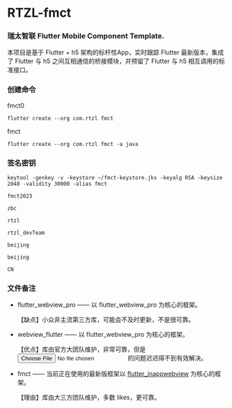# RTZL-fmct 
### 瑞太智联 Flutter Mobile Component Template.

本项目是基于 Flutter + h5 架构的标杆性App，实时跟踪 Flutter 最新版本，集成了 Flutter 与 h5 之间互相通信的桥接模块，并预留了 Flutter 与 h5 相互调用的标准接口。

### 创建命令

fmct0

```
flutter create --org com.rtzl fmct
```

fmct

``` flutter
flutter create --org com.rtzl fmct -a java
```



### 签名密钥

```
keytool -genkey -v -keystore ~/fmct-keystore.jks -keyalg RSA -keysize 2048 -validity 30000 -alias fmct
```

```
fmct2023

zbc

rtzl

rtzl_devTeam

beijing

beijing

CN
```

### 文件备注

- flutter_webview_pro —— 以 flutter_webview_pro 为核心的框架。

  【缺点】小众非主流第三方库，可能会不及时更新，不是很可靠。

- webview_flutter —— 以 flutter_webview_pro 为核心的框架。

  【优点】库由官方大团队维护，非常可靠，但是<input type="file" />的问题迟迟得不到有效解决。

- fmct —— 当前正在使用的最新版框架以 [flutter_inappwebview](https://pub.dev/packages/flutter_inappwebview) 为核心的框架。

  【理由】库由大三方团队维护，多数 likes，更可靠。











